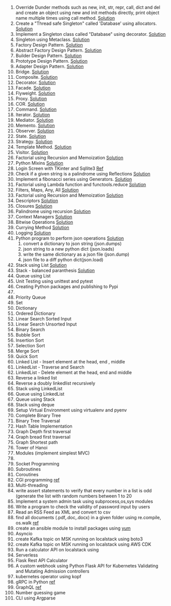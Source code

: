 1. Override Dunder methods such as new, init, str, repr, call, dict and del and create an object using new and init methods directly, print object name multiple times using call method. 
[Solution](creational-design-patterns/dunder_methods.py)
2. Create a "Thread safe Singleton" called 'Database' using allocators. [Solution](creational-design-patterns/singleton_allocator.py)
3. Implement a Singleton class called "Database" using decorator.  [Solution](creational-design-patterns/singleton_decorator.py)
4. Singleton using Metaclass.  [Solution](creational-design-patterns/singleton_metaclass.py)
5. Factory Design Pattern.  [Solution](creational-design-patterns/factory.py)
6. Abstract Factory Design Pattern.   [Solution](creational-design-patterns/abstract_factory.py)
7. Builder Design Pattern.   [Solution](creational-design-patterns/builder.py)
8. Prototype Design Pattern.   [Solution](creational-design-patterns/prototype.py)
9. Adapter Design Pattern.   [Solution](structural-design-patterns/adaptor.py)
10. Bridge.   [Solution](structural-design-patterns/bridge.py)
11. Composite.   [Solution](structural-design-patterns/composite.py)
12. Decorator.   [Solution](structural-design-patterns/decorator.py)
13. Facade.   [Solution](structural-design-patterns/facade.py)
14. Flyweight.   [Solution](structural-design-patterns/flyweight.py)
15. Proxy.   [Solution](structural-design-patterns/proxy.py)
16. COR.   [Solution](structural-design-patterns/cor.py)
17. Command.   [Solution](structural-design-patterns/command.py)
18. Iterator.   [Solution](structural-design-patterns/iterator.py)
19. Mediator.   [Solution](structural-design-patterns/mediator.py)
20. Memento.   [Solution](structural-design-patterns/memento.py)
21. Observer.   [Solution](structural-design-patterns/observer.py)
22. State.   [Solution](structural-design-patterns/state.py)
23. Strategy.   [Solution](structural-design-patterns/strategy.py)
24. Template Method.   [Solution](structural-design-patterns/template-method.py)
25. Visitor.   [Solution](structural-design-patterns/visitor.py)
26. Factorial using Recursion and Memoization [Solution](factorial/factorial_memoization.py)
27. Python Mixins [Solution](misc/mixin.py)
28. Login Screen with TKinter and Sqllite3 [Ref](https://owlbuddy.com/login-and-signup-using-sqlite)
29. Check if a given string is a palindrome using Reflections [Solution](palindrome/palindrome-reflections.py)
30. Implement a fibonacci series using Generators. [Solution](fibonacci/fibonacci_generators.py)
31. Factorial using Lambda function and functools.reduce [Solution](factorial/factorial_lambda_functools.py)
32. Filters, Maps, Any, All [Solution](misc/functional_programming.py)
33. Factorial using Recursion and Memoization [Solution](factorial/factorial_memoization.py)
34. Descriptors [Solution](misc/descriptor.py)
35. Closures [Solution](misc/closures.py)
36. Palindrome using recursion [Solution](palindrome/palindrome-recursion.py) 
37. Context Managers [Solution](misc/context-manager.py)
38. Bitwise Operations [Solution](misc/bitwise.py) 
39. Currying Method [Solution](misc/currying_timeconversion.py)
40. Logging [Solution](misc/logger.py)
41. Python program to perform json operations [Solution](misc/json_operations.py)
    1. convert a dictionary to json string (json.dumps)
    1. json string to a new python dict (json.loads)
    1. write the same dictionary as a json file (json.dump)
    1. json file to a diff python dict(json.load)
42. Stack using List   [Solution](data-structures/stack_using_list.py)
43. Stack - balanced paranthesis [Solution](data-structures/bracketsBalanced.py)
44. Queue using List
45. Unit Testing using unittest and pytest
46. Creating Python packages and publishing to Pypi
47. 
48. Priority Queue
49. Set
50. Dictionary
51. Ordered Dictionary
52. Linear Search Sorted Input
53. Linear Search Unsorted Input
54. Binary Search
55. Bubble Sort
56. Insertion Sort
57. Selection Sort
58. Merge Sort
59. Quick Sort
60. Linked List - Insert element at the head, end , middle
61. LinkedList - Traverse and Search
62. LinkedList - Delete element at the head, end and middle
63. Reverse a linked list
64. Reverse a doubly linkedlist recursively
65. Stack using LinkedList
66. Queue using LinkedList
67. Queue using Stack
68. Stack using deque
69. Setup Virtual Environment using virtualenv and pyenv
70. Complete Binary Tree
71. Binary Tree Traversal
72. Hash Table Implementation
73. Graph Depth first traversal
74. Graph bread first traversal
75. Graph Shortest path
76. Tower of Hanoi
77. Modules (implement simplest MVC)
78. 
79. Socket Programming 
80. Subroutines
81. Coroutines
82. CGI programming [ref](https://faun.pub/python-cgi-programming-adb854b34ce8)
83. Multi-threading 
84. write assert statements to verify that every number in a list is odd (generate the list with random numbers between 1 to 20
85. Implement a system admin task using subprocess,os,sys modules
86. Write a program to check the validity of password input by users
87. Read an RSS Feed as XML and convert to csv
88. find all documents (.pdf,.doc,.docx) in a given folder using re.compile, os.walk [ref](https://stackoverflow.com/questions/39293968/how-do-i-search-directories-and-find-files-that-match-regex)
90. create an ansible module to install packages using [yum](https://www.techbeatly.com/customizing-ansible-ansible-module-creation/)
89. Asyncio
91. create Kafka topic on MSK running on localstack using boto3
92. create Kafka topic on MSK running on localstack using AWS CDK
93. Run a calculator API on localstack using
  1. Serverless
94. Flask Rest API Calculator
95. A custom webhook using Python Flask API for Kubernetes Validating and Mutating Admission controllers
96. kubernetes operator using kopf
97. gRPC in Python [ref](https://www.velotio.com/engineering-blog/grpc-implementation-using-python)
98. GraphQL [ref](https://www.apollographql.com/blog/graphql/python/complete-api-guide/)
99. Number guessing game
100. CLI using Argparse
